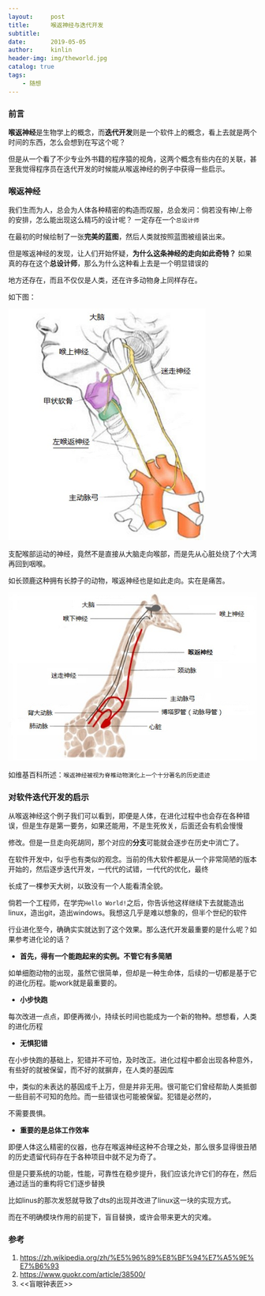 ```yaml
---
layout:     post
title:      喉返神经与迭代开发
subtitle:   
date:       2019-05-05
author:     kinlin
header-img: img/theworld.jpg
catalog: true
tags:                            
    - 随想
---
```



### 前言

**喉返神经**是生物学上的概念，而**迭代开发**则是一个软件上的概念，看上去就是两个时间的东西，怎么会想到在写这个呢？

但是从一个看了不少专业外书籍的程序猿的视角，这两个概念有些内在的关联，甚至我觉得程序员在迭代开发的时候能从喉返神经的例子中获得一些启示。


### 喉返神经

我们生而为人，总会为人体各种精密的构造而叹服，总会发问：倘若没有神/上帝的安排，怎么能出现这么精巧的设计呢？ 一定存在一个`总设计师`

在最初的时候绘制了一张**完美的蓝图**，然后人类就按照蓝图被组装出来。

但是喉返神经的发现，让人们开始怀疑，**为什么这条神经的走向如此奇特？** 如果真的存在这个**总设计师**，那么为什么这种看上去是一个明显错误的

地方还存在，而且不仅仅是人类，还在许多动物身上同样存在。

如下图：

![houfan](/img/text_img/houfan.png)

支配喉部运动的神经，竟然不是直接从大脑走向喉部，而是先从心脏处绕了个大湾再回到咽喉。

如长颈鹿这种拥有长脖子的动物，喉返神经也是如此走向。实在是痛苦。

![houfan_changjinglu](/img/text_img/houfan_changjinglu.png)


如维基百科所述：`喉返神经被视为脊椎动物演化上一个十分著名的历史遗迹`

### 对软件迭代开发的启示

从喉返神经这个例子我们可以看到，即便是人体，在进化过程中也会存在各种错误，但是生存是第一要务，如果还能用，不是生死攸关，后面还会有机会慢慢

修改。但是一旦走向死胡同，那个对应的**分支**可能就会逐步在历史中消亡了。

在软件开发中，似乎也有类似的观念。当前的伟大软件都是从一个非常简陋的版本开始的，然后逐步迭代开发，一代代的试错，一代代的优化，最终

长成了一棵参天大树，以致没有一个人能看清全貌。

倘若一个工程师，在学完`Hello World!`之后，你告诉他这样继续下去就能造出linux，造出git，造出windows。我想这几乎是难以想象的，但半个世纪的软件

行业进化至今，确确实实就达到了这个效果。那么迭代开发最重要的是什么呢？如果参考进化论的话？

* **首先，得有一个能跑起来的实例。不管它有多简陋**

如单细胞动物的出现，虽然它很简单，但却是一种生命体，后续的一切都是基于它的进化历程。能work就是最重要的。

* **小步快跑**

每次改进一点点，即便再微小，持续长时间也能成为一个新的物种。想想看，人类的进化历程

* **无惧犯错**

在小步快跑的基础上，犯错并不可怕，及时改正。进化过程中都会出现各种意外，有些好的就被保留，而不好的就摒弃，在人类的基因库

中，类似的未表达的基因成千上万，但是并非无用。很可能它们曾经帮助人类抵御一些目前不可知的危险。而一些错误也可能被保留。犯错是必然的，

不需要畏惧。

* **重要的是总体工作效率**

即便人体这么精密的仪器，也存在喉返神经这种不合理之处，那么很多显得很丑陋的历史遗留代码存在于各种项目中就不足为奇了。

但是只要系统的功能，性能，可靠性在稳步提升，我们应该允许它们的存在，然后通过适当的重构将它们逐步替换

比如linus的那次发怒就导致了dts的出现并改进了linux这一块的实现方式。

而在不明确模块作用的前提下，盲目替换，或许会带来更大的灾难。















### 参考

1. https://zh.wikipedia.org/zh/%E5%96%89%E8%BF%94%E7%A5%9E%E7%B6%93
2. https://www.guokr.com/article/38500/
3. <<盲眼钟表匠>>

